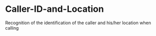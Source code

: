 # Caller-ID-and-Location
Recognition of the identification of the caller and his/her location when calling
